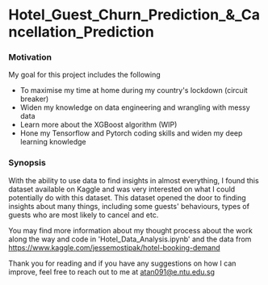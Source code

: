 # Hotel_Guest_Churn_Prediction_&_Cancellation_Prediction

### Motivation
My goal for this project includes the following
- To maximise my time at home during my country's lockdown (circuit breaker)
- Widen my knowledge on data engineering and wrangling with messy data
- Learn more about the XGBoost algorithm (WIP)
- Hone my Tensorflow and Pytorch coding skills and widen my deep learning knowledge

### Synopsis
With the ability to use data to find insights in almost everything, I found this dataset available on Kaggle and was very interested on what I could potentially do with this dataset. This dataset opened the door to finding insights about many things, including some guests' behaviours, types of guests who are most likely to cancel and etc.

You may find more information about my thought process about the work along the way and code in 'Hotel_Data_Analysis.ipynb' and the data from https://www.kaggle.com/jessemostipak/hotel-booking-demand

Thank you for reading and if you have any suggestions on how I can improve, feel free to reach out to me at atan091@e.ntu.edu.sg
